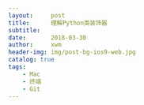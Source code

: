 ```yaml
---
layout:     post
title:      理解Python类装饰器
subtitle:
date:       2018-03-30
author:     xwm
header-img: img/post-bg-ios9-web.jpg
catalog: true
tags:
    - Mac
    - 终端
    - Git
---
```

